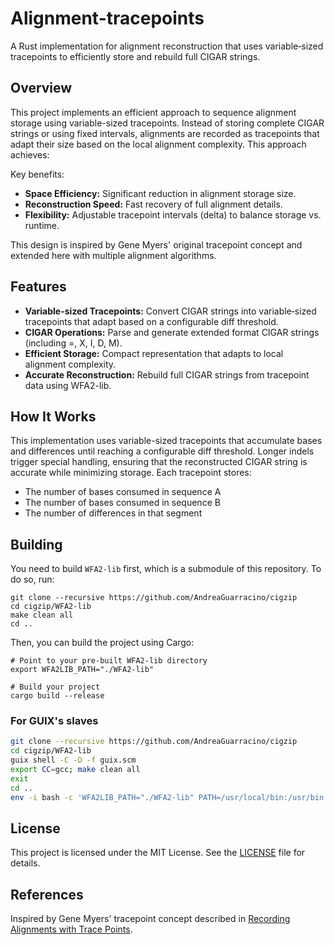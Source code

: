 # Alignment-tracepoints

A Rust implementation for alignment reconstruction that uses variable‐sized tracepoints to efficiently store and rebuild full CIGAR strings.

## Overview
This project implements an efficient approach to sequence alignment storage using variable-sized tracepoints. Instead of storing complete CIGAR strings or using fixed intervals, alignments are recorded as tracepoints that adapt their size based on the local alignment complexity. This approach achieves:

Key benefits:
 - **Space Efficiency:** Significant reduction in alignment storage size.
 - **Reconstruction Speed:** Fast recovery of full alignment details.
 - **Flexibility:** Adjustable tracepoint intervals (delta) to balance storage vs. runtime.

This design is inspired by Gene Myers' original tracepoint concept and extended here with multiple alignment algorithms.

## Features

- **Variable-sized Tracepoints:** Convert CIGAR strings into variable‐sized tracepoints that adapt based on a configurable diff threshold.
- **CIGAR Operations:** Parse and generate extended format CIGAR strings (including =, X, I, D, M).
- **Efficient Storage:** Compact representation that adapts to local alignment complexity.
- **Accurate Reconstruction:** Rebuild full CIGAR strings from tracepoint data using WFA2-lib.

## How It Works
This implementation uses variable-sized tracepoints that accumulate bases and differences until reaching a configurable diff threshold. Longer indels trigger special handling, ensuring that the reconstructed CIGAR string is accurate while minimizing storage. Each tracepoint stores:

- The number of bases consumed in sequence A
- The number of bases consumed in sequence B  
- The number of differences in that segment

## Building

You need to build `WFA2-lib` first, which is a submodule of this repository. To do so, run:

```shell
git clone --recursive https://github.com/AndreaGuarracino/cigzip
cd cigzip/WFA2-lib
make clean all
cd ..
```

Then, you can build the project using Cargo:

```shell
# Point to your pre-built WFA2-lib directory
export WFA2LIB_PATH="./WFA2-lib"

# Build your project
cargo build --release
```

### For GUIX's slaves

```bash
git clone --recursive https://github.com/AndreaGuarracino/cigzip
cd cigzip/WFA2-lib
guix shell -C -D -f guix.scm
export CC=gcc; make clean all
exit
cd ..
env -i bash -c 'WFA2LIB_PATH="./WFA2-lib" PATH=/usr/local/bin:/usr/bin:/bin ~/.cargo/bin/cargo build --release'
```

## License

This project is licensed under the MIT License. See the [LICENSE](LICENSE) file for details.

## References
Inspired by Gene Myers' tracepoint concept described in [Recording Alignments with Trace Points](https://dazzlerblog.wordpress.com/2015/11/05/trace-points/).
